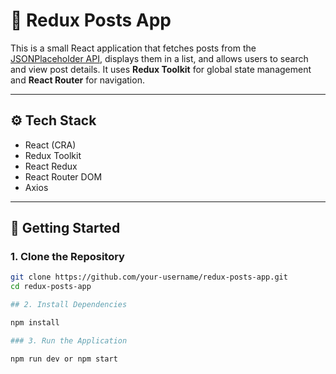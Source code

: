 # 📰 Redux Posts App

This is a small React application that fetches posts from the [JSONPlaceholder API](https://jsonplaceholder.typicode.com/posts), displays them in a list, and allows users to search and view post details. It uses **Redux Toolkit** for global state management and **React Router** for navigation.

---

## ⚙️ Tech Stack 

- React (CRA)
- Redux Toolkit
- React Redux
- React Router DOM
- Axios

---

## 🚀 Getting Started

### 1. Clone the Repository 

```bash
git clone https://github.com/your-username/redux-posts-app.git
cd redux-posts-app

## 2. Install Dependencies

npm install

### 3. Run the Application

npm run dev or npm start
